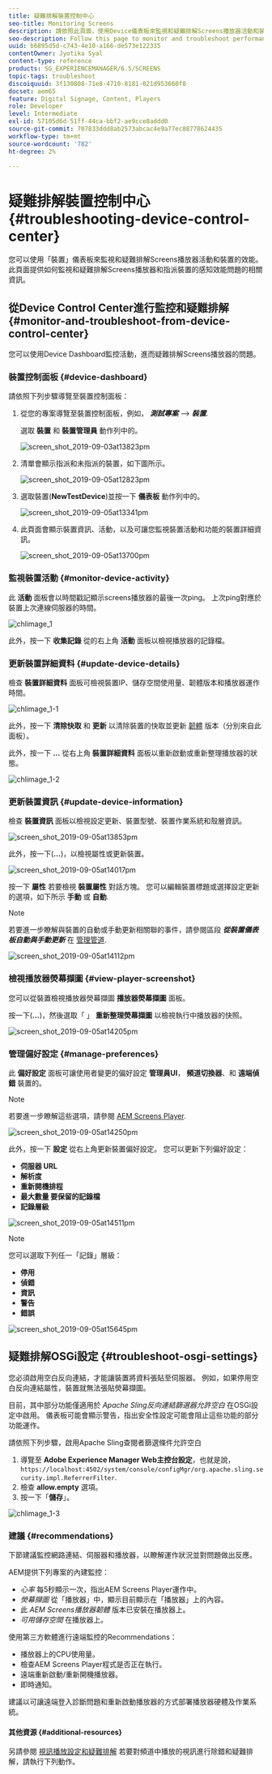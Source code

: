 ```yaml
---
title: 疑難排解裝置控制中心
seo-title: Monitoring Screens
description: 請依照此頁面，使用Device儀表板來監視和疑難排解Screens播放器活動和裝置的效能。
seo-description: Follow this page to monitor and troubleshoot performance for your Screens player activity and device usingtheDevice dashboard.
uuid: b6895d5d-c743-4e10-a166-de573e122335
contentOwner: Jyotika Syal
content-type: reference
products: SG_EXPERIENCEMANAGER/6.5/SCREENS
topic-tags: troubleshoot
discoiquuid: 3f130808-71e8-4710-8181-021d953660f8
docset: aem65
feature: Digital Signage, Content, Players
role: Developer
level: Intermediate
exl-id: 57105d6d-51ff-44ca-bbf2-ae9cce8addd0
source-git-commit: 707833ddd8ab2573abcac4e9a77ec88778624435
workflow-type: tm+mt
source-wordcount: '782'
ht-degree: 2%

---
```


# 疑難排解裝置控制中心 {#troubleshooting-device-control-center}

您可以使用「裝置」儀表板來監視和疑難排解Screens播放器活動和裝置的效能。 此頁面提供如何監視和疑難排解Screens播放器和指派裝置的感知效能問題的相關資訊。

## 從Device Control Center進行監控和疑難排解 {#monitor-and-troubleshoot-from-device-control-center}

您可以使用Device Dashboard監控活動，進而疑難排解Screens播放器的問題。

### 裝置控制面板 {#device-dashboard}

請依照下列步驟導覽至裝置控制面板：

1. 從您的專案導覽至裝置控制面板，例如， ***測試專案*** —> ***裝置***.

   選取 **裝置** 和 **裝置管理員** 動作列中的。

   ![screen_shot_2019-09-03at13823pm](assets/screen_shot_2019-09-03at13823pm.png)

1. 清單會顯示指派和未指派的裝置，如下圖所示。

   ![screen_shot_2019-09-05at12823pm](assets/screen_shot_2019-09-05at12823pm.png)

1. 選取裝置(**NewTestDevice**)並按一下 **儀表板** 動作列中的。

   ![screen_shot_2019-09-05at13341pm](assets/screen_shot_2019-09-05at13341pm.png)

1. 此頁面會顯示裝置資訊、活動，以及可讓您監視裝置活動和功能的裝置詳細資訊。

   ![screen_shot_2019-09-05at13700pm](assets/screen_shot_2019-09-05at13700pm.png)

### 監視裝置活動 {#monitor-device-activity}

此 **活動** 面板會以時間戳記顯示screens播放器的最後一次ping。 上次ping對應於裝置上次連線伺服器的時間。

![chlimage_1](assets/chlimage_1.png)

此外，按一下 **收集記錄** 從的右上角 **活動** 面板以檢視播放器的記錄檔。

### 更新裝置詳細資料 {#update-device-details}

檢查 **裝置詳細資料** 面板可檢視裝置IP、儲存空間使用量、韌體版本和播放器運作時間。

![chlimage_1-1](assets/chlimage_1-1.png)

此外，按一下 **清除快取** 和 **更新** 以清除裝置的快取並更新 [韌體](screens-glossary.md) 版本（分別來自此面板）。

此外，按一下 **...** 從右上角 **裝置詳細資料** 面板以重新啟動或重新整理播放器的狀態。

![chlimage_1-2](assets/chlimage_1-2.png)

### 更新裝置資訊 {#update-device-information}

檢查 **裝置資訊** 面板以檢視設定更新、裝置型號、裝置作業系統和殼層資訊。

![screen_shot_2019-09-05at13853pm](assets/screen_shot_2019-09-05at13853pm.png)

此外，按一下(**...**)，以檢視屬性或更新裝置。

![screen_shot_2019-09-05at14017pm](assets/screen_shot_2019-09-05at14017pm.png)

按一下 **屬性** 若要檢視 **裝置屬性** 對話方塊。 您可以編輯裝置標題或選擇設定更新的選項，如下所示 **手動** 或 **自動**.

>[!NOTE]
>
>若要進一步瞭解與裝置的自動或手動更新相關聯的事件，請參閱區段 ***從裝置儀表板自動與手動更新*** 在 [管理管道](managing-channels.md).

![screen_shot_2019-09-05at14112pm](assets/screen_shot_2019-09-05at14112pm.png)

### 檢視播放器熒幕擷圖 {#view-player-screenshot}

您可以從裝置檢視播放器熒幕擷圖 **播放器熒幕擷圖** 面板。

按一下(**...**)，然後選取「 」 **重新整理熒幕擷圖** 以檢視執行中播放器的快照。

![screen_shot_2019-09-05at14205pm](assets/screen_shot_2019-09-05at14205pm.png)

### 管理偏好設定 {#manage-preferences}

此 **偏好設定** 面板可讓使用者變更的偏好設定 **管理員UI**， **頻道切換器**、和 **遠端偵錯** 裝置的。

>[!NOTE]
>若要進一步瞭解這些選項，請參閱 [AEM Screens Player](working-with-screens-player.md).

![screen_shot_2019-09-05at14250pm](assets/screen_shot_2019-09-05at14250pm.png)

此外，按一下 **設定** 從右上角更新裝置偏好設定。 您可以更新下列偏好設定：

* **伺服器 URL**
* **解析度**
* **重新開機排程**
* **最大數量 要保留的記錄檔**
* **記錄層級**

![screen_shot_2019-09-05at14511pm](assets/screen_shot_2019-09-05at14511pm.png)

>[!NOTE]
>您可以選取下列任一「記錄」層級：
>* **停用**
>* **偵錯**
>* **資訊**
>* **警告**
>* **錯誤**


![screen_shot_2019-09-05at15645pm](assets/screen_shot_2019-09-05at15645pm.png)

## 疑難排解OSGi設定 {#troubleshoot-osgi-settings}

您必須啟用空白反向連結，才能讓裝置將資料張貼至伺服器。 例如，如果停用空白反向連結屬性，裝置就無法張貼熒幕擷圖。

目前，其中部分功能僅適用於 *Apache Sling反向連結篩選器允許空白* 在OSGi設定中啟用。 儀表板可能會顯示警告，指出安全性設定可能會阻止這些功能的部分功能運作。

請依照下列步驟，啟用Apache Sling查閱者篩選條件允許空白

1. 導覽至 **Adobe Experience Manager Web主控台設定**，也就是說， `https://localhost:4502/system/console/configMgr/org.apache.sling.security.impl.ReferrerFilter`.
1. 檢查 **allow.empty** 選項。
1. 按一下「**儲存**」。

![chlimage_1-3](assets/chlimage_1-3.png)

### 建議 {#recommendations}

下節建議監控網路連結、伺服器和播放器，以瞭解運作狀況並對問題做出反應。

AEM提供下列專案的內建監控：

* *心率* 每5秒顯示一次，指出AEM Screens Player運作中。
* *熒幕擷圖* 從「播放器」中，顯示目前顯示在「播放器」上的內容。
* 此 *AEM Screens播放器韌體* 版本已安裝在播放器上。
* *可用儲存空間* 在播放器上。

使用第三方軟體進行遠端監控的Recommendations：

* 播放器上的CPU使用量。
* 檢查AEM Screens Player程式是否正在執行。
* 遠端重新啟動/重新開機播放器。
* 即時通知。

建議以可讓遠端登入診斷問題和重新啟動播放器的方式部署播放器硬體及作業系統。

#### 其他資源 {#additional-resources}

另請參閱 [視訊播放設定和疑難排解](troubleshoot-videos.md) 若要對頻道中播放的視訊進行除錯和疑難排解，請執行下列動作。
